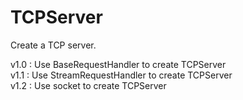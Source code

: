 # TCPServer
Create a TCP server.

v1.0 : Use BaseRequestHandler to create TCPServer  
v1.1 : Use StreamRequestHandler to create TCPServer  
v1.2 : Use socket to create TCPServer  
 
